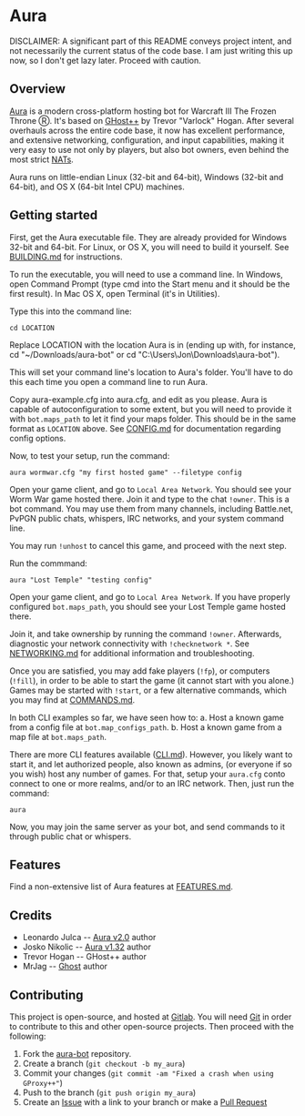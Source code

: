 ﻿Aura
====

DISCLAIMER: A significant part of this README conveys project intent, and not
necessarily the current status of the code base. I am just writing this up now,
so I don't get lazy later. Proceed with caution.

Overview
--------

[Aura][1] is a modern cross-platform hosting bot for Warcraft III The Frozen Throne Ⓡ.
It's based on [GHost++][2] by Trevor "Varlock" Hogan. After several overhauls across 
the entire code base, it now has excellent performance, and extensive networking, 
configuration, and input capabilities, making it very easy to use not only by players, 
but also bot owners, even behind the most strict [NATs][3].

Aura runs on little-endian Linux (32-bit and 64-bit), Windows (32-bit and 64-bit), 
and OS X (64-bit Intel CPU) machines.

Getting started
---------------

First, get the Aura executable file. They are already provided for Windows 32-bit and 64-bit. 
For Linux, or OS X, you will need to build it yourself. See [BUILDING.md][4] for instructions.

To run the executable, you will need to use a command line. In Windows, open Command Prompt 
(type cmd into the Start menu and it should be the first result). In Mac OS X, open Terminal 
(it's in Utilities).

Type this into the command line:

```
cd LOCATION
```

Replace LOCATION with the location Aura is in (ending up with, for instance, cd "~/Downloads/aura-bot" 
or cd "C:\Users\Jon\Downloads\aura-bot\").

This will set your command line's location to Aura's folder. You'll have to do this each time you open 
a command line to run Aura.

Copy aura-example.cfg into aura.cfg, and edit as you please. Aura is capable of autoconfiguration to some
extent, but you will need to provide it with ``bot.maps_path`` to let it find your maps folder. This should 
be in the same format as ``LOCATION`` above. See [CONFIG.md][5] for documentation regarding config options.

Now, to test your setup, run the command:

```
aura wormwar.cfg "my first hosted game" --filetype config 
```

Open your game client, and go to ``Local Area Network``. You should see your Worm War game hosted there. 
Join it and type to the chat ``!owner``. This is a bot command. You may use them from many channels, 
including Battle.net, PvPGN public chats, whispers, IRC networks, and your system command line.

You may run ``!unhost`` to cancel this game, and proceed with the next step.

Run the commmand:

```
aura "Lost Temple" "testing config"
```

Open your game client, and go to ``Local Area Network``. If you have properly configured ``bot.maps_path``, 
you should see your Lost Temple game hosted there.

Join it, and take ownership by running the command ``!owner``. Afterwards, diagnostic your network 
connectivity with ``!checknetwork *``. See [NETWORKING.md][6] for additional information and troubleshooting.

Once you are satisfied, you may add fake players (``!fp``), or computers (``!fill``), in order to be 
able to start the game (it cannot start with you alone.) Games may be started with ``!start``, or a 
few alternative commands, which you may find at [COMMANDS.md][7].

In both CLI examples so far, we have seen how to:
a. Host a known game from a config file at ``bot.map_configs_path``.
b. Host a known game from a map file at ``bot.maps_path``.

There are more CLI features available ([CLI.md][8]). However, you likely want to start it, and 
let authorized people, also known as admins, (or everyone if so you wish) host any number of games. 
For that, setup your ``aura.cfg`` conto connect to one or more realms, and/or to an IRC network. Then, 
just run the command:

```
aura
```

Now, you may join the same server as your bot, and send commands to it through public chat or whispers.

Features
---------

Find a non-extensive list of Aura features at [FEATURES.md][9].

Credits
-------

* Leonardo Julca -- [Aura v2.0][1] author
* Josko Nikolic -- [Aura v1.32][9] author
* Trevor Hogan -- GHost++ author
* MrJag -- [Ghost][10] author

Contributing
------------

This project is open-source, and hosted at [Gitlab][1]. You will need [Git][11] in 
order to contribute to this and other open-source projects. Then proceed with the 
following:

1. Fork the [aura-bot][1] repository.
2. Create a branch (`git checkout -b my_aura`)
3. Commit your changes (`git commit -am "Fixed a crash when using GProxy++"`)
4. Push to the branch (`git push origin my_aura`)
5. Create an [Issue][12] with a link to your branch or make a [Pull Request][13]

[1]: https://gitlab.com/ivojulca/aura-bot
[2]: https://github.com/uakfdotb/ghostpp
[3]: https://en.wikipedia.org/wiki/Network_address_translation
[4]: https://gitlab.com/ivojulca/aura-bot/BUILDING.md
[5]: https://gitlab.com/ivojulca/aura-bot/CONFIG.md
[6]: https://gitlab.com/ivojulca/aura-bot/NETWORKING.md
[7]: https://gitlab.com/ivojulca/aura-bot/COMMANDS.md
[8]: https://gitlab.com/ivojulca/aura-bot/CLI.md
[9]: https://github.com/Josko/aura-bot
[10]: https://github.com/MrJag/ghost
[11]: https://git-scm.com/book/en/v2/Getting-Started-Installing-Git
[12]: https://gitlab.com/ivojulca/aura-bot/-/issues
[13]: https://gitlab.com/ivojulca/aura-bot/-/pulls
